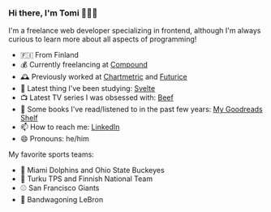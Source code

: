 ### Hi there, I'm Tomi 👋👨‍💻

I'm a freelance web developer specializing in frontend, although I'm always curious to learn more about all aspects of programming!

- 🇫🇮 From Finland
- 💰 Currently freelancing at <a href="https://compoundplanning.com">Compound</a>
- 🕰️ Previously worked at <a href="https://chartmetric.com/">Chartmetric</a> and <a href="https://futurice.com/">Futurice</a>
- 🌱 Latest thing I've been studying: <a href="svelte.dev">Svelte</a>
- 📺 Latest TV series I was obsessed with: <a href="https://www.imdb.com/title/tt14403178/">Beef</a>
- 📖 Some books I've read/listened to in the past few years: <a href="https://www.goodreads.com/review/list/70503242?ref=nav_mybooks">My Goodreads Shelf</a>
- 📫 How to reach me: <a href="https://www.linkedin.com/in/tomikalmi/">LinkedIn</a>
- 😄 Pronouns: he/him

My favorite sports teams:
- 🏈 Miami Dolphins and Ohio State Buckeyes
- 🏒 Turku TPS and Finnish National Team
- ⚾ San Francisco Giants 
- 🏀 Bandwagoning LeBron


<!--
**tkalmi/tkalmi** is a ✨ _special_ ✨ repository because its `README.md` (this file) appears on your GitHub profile.

Here are some ideas to get you started:

- 🔭 I’m currently working on ...
- 🌱 I’m currently learning ...
- 👯 I’m looking to collaborate on ...
- 🤔 I’m looking for help with ...
- 💬 Ask me about ...
- 📫 How to reach me: ...
- 😄 Pronouns: ...
- ⚡ Fun fact: ...
-->
